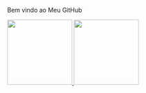 Bem vindo ao Meu GitHub

<!--
**CarlosEduuhs/CarlosEduuhs** is a ✨ _special_ ✨ repository because its `README.md` (this file) appears on your GitHub profile.

Here are some ideas to get you started:

- 🔭 I’m currently working on ...
- 🌱 I’m currently learning ...
- 👯 I’m looking to collaborate on ...
- 🤔 I’m looking for help with ...
- 💬 Ask me about ...
- 📫 How to reach me: ...
- 😄 Pronouns: ...
- ⚡ Fun fact: ...
-->

<div>
  <a href="https://beacons.ai/CarlosEduardo">
  <img height="150em" src="https://github-readme-stats.vercel.app/api?username=CarlosEduardo&theme=chartreuse-dark&show_icons=true"/>
  <img height="150em" src="https://github-readme-stats.vercel.app/api/top-langs/?username=CarlosEduardo&layout=compact&langs_count=16&theme=chartreuse-dark"/>
</div>
